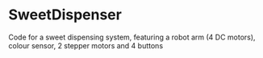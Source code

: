 # SweetDispenser
Code for a sweet dispensing system, featuring a robot arm (4 DC motors), colour sensor, 2 stepper motors and 4 buttons
